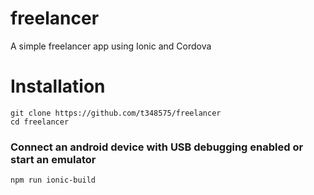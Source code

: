 # freelancer
  A simple freelancer app using Ionic and Cordova
  
# Installation
  ```
  git clone https://github.com/t348575/freelancer
  cd freelancer
  ```
  ### Connect an android device with USB debugging enabled or start an emulator
  ```
  npm run ionic-build
  ```
